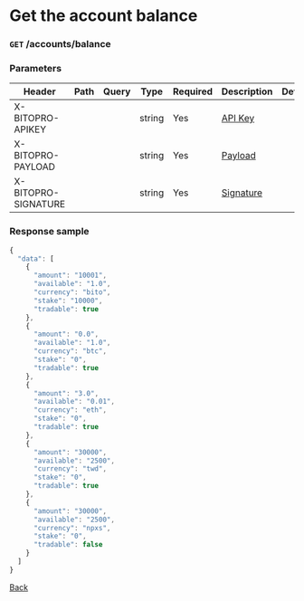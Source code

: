 # Get the account balance

### `GET` /accounts/balance

### Parameters

| Header              | Path | Query | Type   | Required | Description                                 | Default | Range | Example |
| ------------------- | ---- | ----- | ------ | -------- | ------------------------------------------- | ------- | ----- | ------- |
| X-BITOPRO-APIKEY    |      |       | string | Yes      | [API Key](../../authentication.md#api-key)     |         |       |         |
| X-BITOPRO-PAYLOAD   |      |       | string | Yes      | [Payload](../../authentication.md#payload)     |         |       |         |
| X-BITOPRO-SIGNATURE |      |       | string | Yes      | [Signature](../../authentication.md#signature) |         |       |         |

### Response sample

```js
{
  "data": [
    {
      "amount": "10001",
      "available": "1.0",
      "currency": "bito",
      "stake": "10000",
      "tradable": true
    },
    {
      "amount": "0.0",
      "available": "1.0",
      "currency": "btc",
      "stake": "0",
      "tradable": true
    },
    {
      "amount": "3.0",
      "available": "0.01",
      "currency": "eth",
      "stake": "0",
      "tradable": true
    },
    {
      "amount": "30000",
      "available": "2500",
      "currency": "twd",
      "stake": "0",
      "tradable": true
    },
    {
      "amount": "30000",
      "available": "2500",
      "currency": "npxs",
      "stake": "0",
      "tradable": false
    }
  ]
}
```

[Back](../rest.md)
